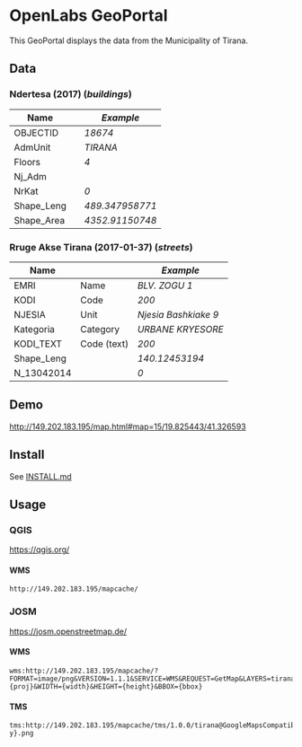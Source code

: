 # OpenLabs GeoPortal 

This GeoPortal displays the data from the Municipality of Tirana.

## Data

### Ndertesa (2017) (*buildings*)

| Name       | | *Example*       |
|------------|-|-----------------|
| OBJECTID   | | *18674*         |
| AdmUnit    | | *TIRANA*        |
| Floors     | | *4*             |
| Nj_Adm     | |                 |
| NrKat      | | *0*             |
| Shape_Leng | | *489.347958771* |
| Shape_Area | | *4352.91150748* |

### Rruge Akse Tirana (2017-01-37) (*streets*)

| Name       |             | *Example*            |
|------------|-------------|----------------------|
| EMRI       | Name        | *BLV. ZOGU 1*        |
| KODI       | Code        | *200*                |
| NJESIA     | Unit        | *Njesia Bashkiake 9* |
| Kategoria  | Category    | *URBANE KRYESORE*    |
| KODI_TEXT  | Code (text) | *200*                |
| Shape_Leng |             | *140.12453194*       |
| N_13042014 |             | *0*                  |

## Demo

http://149.202.183.195/map.html#map=15/19.825443/41.326593

## Install

See [INSTALL.md](INSTALL.md)

## Usage

### QGIS

<https://qgis.org/>

#### WMS

    http://149.202.183.195/mapcache/

### JOSM 

<https://josm.openstreetmap.de/>

#### WMS

    wms:http://149.202.183.195/mapcache/?FORMAT=image/png&VERSION=1.1.1&SERVICE=WMS&REQUEST=GetMap&LAYERS=tirana&STYLES=&SRS={proj}&WIDTH={width}&HEIGHT={height}&BBOX={bbox}

#### TMS

    tms:http://149.202.183.195/mapcache/tms/1.0.0/tirana@GoogleMapsCompatible/{z}/{x}/{-y}.png
